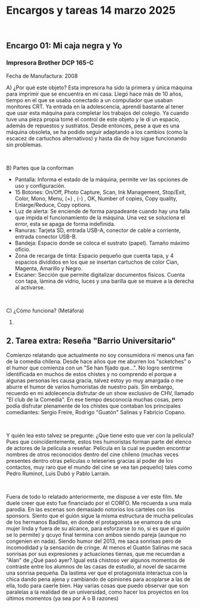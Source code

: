 <html>
    <body>
<h1> Encargos y tareas 14 marzo 2025 </h1>
        <br>
    <h2> Encargo 01: Mi caja negra y Yo  </h2>
    <h3>Impresora Brother DCP 165-C</h3> 
        <p> Fecha de Manufactura: 2008 </p> 
        <p> A) ¿Por qué este objeto? Esta impresora ha sido la primera y única máquina para imprimir que se encuentra en mi casa. Llegó hace más de 10 años, tiempo en el que se usaba conectado a un computador que usaban monitores CRT. Ya entrada en la adolescencia, aprendí bastante al tener que usar esta máquina para completar los trabajos del colegio. Ya cuando tuve una pieza propia tomé el control de este objeto y le dí un espacio, además de repuestos y sustratos. Desde entonces, pese a que es una máquina obsoleta, se ha podido seguir adaptando a los cambios (como la escacez de cartuchos alternativos) y hasta día de hoy sigue funcionando sin problemas.</p>  
        <br>
        <p> B) Partes que la conforman </p>
        <ul>
            <li> Pantalla: Informa el estado de la máquina, permite ver las opciones de uso y configuración. </li>
            <li> 15 Botones: On/Off, Photo Capture, Scan, Ink Management, Stop/Exit, Color, Mono, Menu, (+) , (-) , OK, Number of copies, Copy quality, Enlarge/Reduce, Copy options.</li>
            <li> Luz de alerta: Se enciende de forma parpadeante cuando hay una falla que impida el funcionamiento de la máquina. Una vez se soluciona el error, esta se apaga de forma indefinida. </li>
            <li> Ranuras: Tarjeta SD, entrada USB-A, conector de cable a corriente, entrada conector USB-B.</li>
            <li> Bandeja: Espacio donde se coloca el sustrato (papel). Tamaño máximo oficio. </li>
            <li> Zona de recarga de tinta: Espacio pequeño que cuenta tapa, y 4 espacios divididos en los que se insertan cartuchos de color Cian, Magenta, Amarillo y Negro.</li>
            <li> Escaner: Sección que permite digitalizar documentos físicos. Cuenta con tapa, lámina de vidrio, luces y una barilla que se mueve a la derecha al activarse.</li>
        </ul>
        <br>
        <p> C) ¿Cómo funciona? (Metáfora) </p>
        <ol>
            <li> </li>
        </ol>        

        
<h2> 2. Tarea extra: Reseña "Barrio Universitario" </h2>
       <p>Comienzo relatando que actualmente no soy consumidora ni menos una fan de la comedia chilena. Desde hace años que me aburren los "scketches" o el humor que comienza con un "Se han fijado que...". No logro sentirme identificada en muchos de estos chistes y no comprendo el porque a algunas personas les causa gracia, talvez estoy yo muy amargada o me aburre el humor de varios humoristas de nuestro país. Sin embargo, recuerdo en mi adolecencia disfrutar de un show exclusivo de CHV, llamado "El club de la Comedia". En ese tiempo desconocía muchas cosas, pero podía disfrutar plenamente de los chistes que contaban los principales comediantes: Sergio Freire, Rodrigo "Guatón" Salinas y Fabricio Copano.</p>
        <br>
     <p>Y quién lea esto talvez se pregunte: ¿Que tiene esto que ver con la película? Pues que coincidentemente, estos tres humoristas forman parte del elenco de actores de la película a reseñar. Película en la cual se pueden encontrar nombres de otros reconocidos dentro del cine chileno (muchas veces presentes dentro otras películas o teleseries gracias al poder de los contactos, muy raro que el mundo del cine se vea tan pequeño) tales como Pedro Ruminot, Luis Dubó y Pablo Larrain.</p>
        <br>
    <p>Fuera de todo lo relatado anteriormente, me dispuse a ver este film. Me duele creer que esto fue financiado por el CORFO. Me recuerda a una mala parodia. En las escenas son demasiado notorios los carteles con los sponsors. Siento que el guión sigue la misma estructura de mucha películas de los hermanos Badillas, en donde el protagonista se enamora de una mujer linda y fuera de su alcance, para esforzarse (o no, si es que el guión se lo permite) y qcuyo final termina con ambos siendo pareja (aunque no congenien en nada). Siendo humor del 2013, me saca sonrisas pero de incomodidad y la sensación de cringe. Al menos el Guatón Salinas me saca sonrisas por sus expresiones y actuaciones tiernas, que me recuerdan a "Alan" de ¿Qué pasó ayer?.Igual está chistoso ver algunos momentos de contraste entre los alumnos de las casas de estudio, al novel de sacarme una sonrisa pequeña. Da lastima ver que el protagonista interactua con la chica dando pena ajena y cambiando de opiniones para acoplarse a las de ella, todo para caerle bien. Hay varias cosas que puedo observar que son paralelas a la realidad de un universidad, como hacer los proyectos en los últimos momentos (ya sea por A o B razones) </p>
    </body>
</html>
